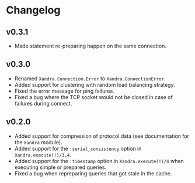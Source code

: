 # Changelog

## v0.3.1

- Made statement re-preparing happen on the same connection.

## v0.3.0

- Renamed `Xandra.Connection.Error` to `Xandra.ConnectionError`.
- Added support for clustering with random load balancing strategy.
- Fixed the error message for ping failures.
- Fixed a bug where the TCP socket would not be closed in case of failures during connect.

## v0.2.0

- Added support for compression of protocol data (see documentation for the `Xandra` module).
- Added support for the `:serial_consistency` option in `Xandra.execute(!)/3,4`.
- Added support for the `:timestamp` option in `Xandra.execute(!)/4` when executing simple or prepared queries.
- Fixed a bug when repreparing queries that got stale in the cache.
